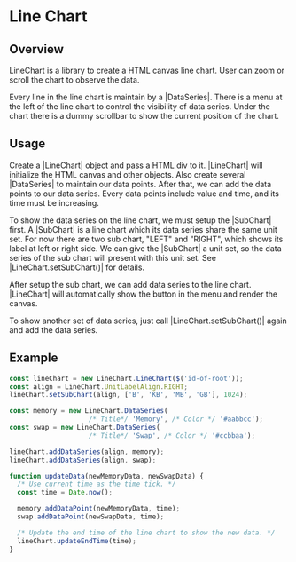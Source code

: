 # Line Chart

## Overview

LineChart is a library to create a HTML canvas line chart. User can zoom or
scroll the chart to observe the data.

Every line in the line chart is maintain by a |DataSeries|. There is a menu at
the left of the line chart to control the visibility of data series. Under the
chart there is a dummy scrollbar to show the current position of the chart.


## Usage

Create a |LineChart| object and pass a HTML div to it. |LineChart| will
initialize the HTML canvas and other objects. Also create several |DataSeries|
to maintain our data points. After that, we can add the data points to our data
series. Every data points include value and time, and its time must be increasing.

To show the data series on the line chart, we must setup the |SubChart| first.
A |SubChart| is a line chart which its data series share the same unit set. For
now there are two sub chart, "LEFT" and "RIGHT", which shows its label at left
or right side. We can give the |SubChart| a unit set, so the data series of the
sub chart will present with this unit set. See |LineChart.setSubChart()| for
details.

After setup the sub chart, we can add data series to the line chart.
|LineChart| will automatically show the button in the menu and render the
canvas.

To show another set of data series, just call |LineChart.setSubChart()| again
and add the data series.


## Example

``` js
const lineChart = new LineChart.LineChart($('id-of-root'));
const align = LineChart.UnitLabelAlign.RIGHT;
lineChart.setSubChart(align, ['B', 'KB', 'MB', 'GB'], 1024);

const memory = new LineChart.DataSeries(
                    /* Title*/ 'Memory', /* Color */ '#aabbcc');
const swap = new LineChart.DataSeries(
                    /* Title*/ 'Swap', /* Color */ '#ccbbaa');

lineChart.addDataSeries(align, memory);
lineChart.addDataSeries(align, swap);

function updateData(newMemoryData, newSwapData) {
  /* Use current time as the time tick. */
  const time = Date.now();

  memory.addDataPoint(newMemoryData, time);
  swap.addDataPoint(newSwapData, time);

  /* Update the end time of the line chart to show the new data. */
  lineChart.updateEndTime(time);
}
```
